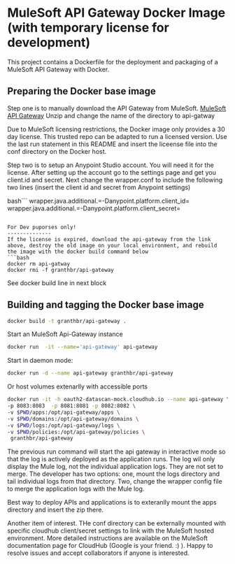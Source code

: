MuleSoft API Gateway Docker Image (with temporary license for development)
===============

This project contains a Dockerfile for the deployment and packaging of a MuleSoft API Gateway with Docker.

Preparing the Docker base image
---------------

Step one is to manually download the API Gateway from MuleSoft. [MuleSoft API Gateway](https://www.mulesoft.com/ty/dl/api-gateway)
Unzip and change the name of the directory to api-gatway

Due to MuleSoft licensing restrictions, the Docker image only provides a 30 day license. This trusted repo can be adapted to run a licensed version. Use the
last run statement in this README and insert the liceense file into the conf directory on the Docker host. 

Step two is to setup an Anypoint Studio account. You will need it for the license. 
After setting up the account go to the settings page and get you client.id and secret. 
Next change the wrapper.conf to include the following two lines (insert the client id and secret from Anypoint settings)

bash```
wrapper.java.additional.<n>=-Danypoint.platform.client_id=<your client id>
wrapper.java.additional.<n>=-Danypoint.platform.client_secret=<your client secret>
```

For Dev puporses only!
--------------
If the license is expired, download the api-gateway from the link above, destroy the old image on your local environment, and rebuild the image with the docker build command below
```bash
docker rm api-gatway
docker rmi -f granthbr/api-gateway
```
See docker build line in next block

Building and tagging the Docker base image
---------------

```bash
docker build -t granthbr/api-gateway .
```

Start an MuleSoft Api-Gateway instance

```bash
docker run  -it --name='api-gateway' api-gateway
```

Start in daemon mode:

```bash 
docker run -d --name api-gateway granthbr/api-gateway
```

Or host volumes extenarlly with accessible ports

```bash 
docker run -it -h oauth2-datascan-mock.cloudhub.io --name api-gateway \
-p 8083:8083  -p 8081:8081 -p 8082:8082 \
-v $PWD/apps:/opt/api-gateway/apps \
-v $PWD/domains:/opt/api-gateway/domains \
-v $PWD/logs:/opt/api-gateway/logs \
-v $PWD/policies:/opt/api-gateway/policies \
 granthbr/api-gateway 
```
The previous run command will start the api gateway in interactive mode so that the log is actively deployed as the application runs. 
The log wil only display the Mule log, not the individual application logs. They are not set to merge. The developer has two options: one, mount the logs directory and tail individual logs from that directory. Two, change the wrapper config file to merge the application logs with the Mule log. 

Best way to deploy APIs and applications is to exteranlly mount the apps directory and insert the zip there. 

Another item of interest. THe conf directory can be externally mounted with specific cloudhub client/secret settings to link with the MuleSoft hosted environment. More detailed instructions are available on the MuleSoft documentation page for CloudHub (Google is your friend. :) ). Happy to resolve issues and accept collaborators if anyone is interested. 

